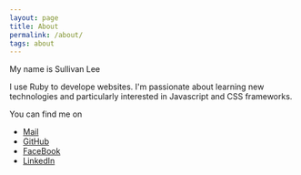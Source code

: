 ```yaml
---
layout: page
title: About
permalink: /about/
tags: about
---
```


My name is Sullivan Lee

I use Ruby to develope websites. I'm passionate about learning new technologies and particularly interested in Javascript and CSS frameworks.

You can find me on 

* [Mail](mailto:future2972001@msn.com)
* [GitHub](https://github.com/sullivanLi)
* [FaceBook](https://www.facebook.com/sullivan.li)
* [LinkedIn](https://www.linkedin.com/in/sullivanlee)
